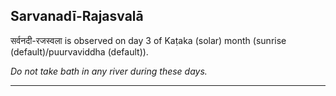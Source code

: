 ## Sarvanadī-Rajasvalā
सर्वनदी-रजस्वला is observed on day 3 of Kaṭaka (solar) month (sunrise (default)/puurvaviddha (default)).

_Do not take bath in any river during these days._

---
